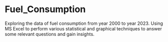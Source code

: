 # Fuel_Consumption
Exploring the data of fuel consumption from year 2000 to year 2023. Using MS Excel to perform various statistical and graphical techniques to answer some relevant questions and gain insights.
